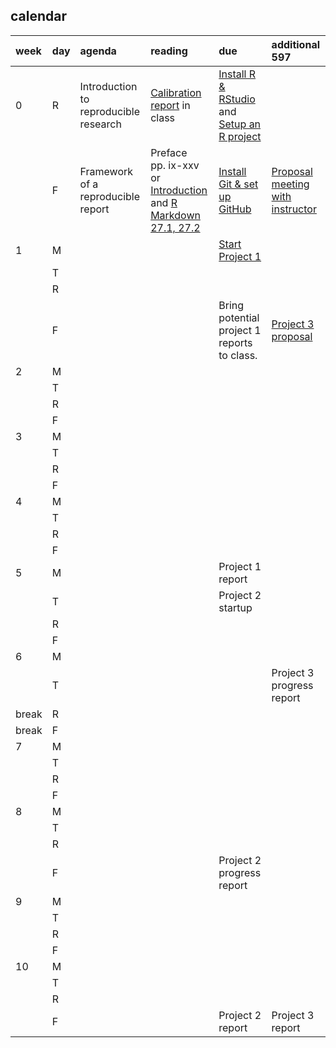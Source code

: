
## calendar

| week  | day | agenda                                | reading                                                                                                                                          | due                                                                                                    | additional 597                                                |
| :---- | :-- | :------------------------------------ | :----------------------------------------------------------------------------------------------------------------------------------------------- | :----------------------------------------------------------------------------------------------------- | :------------------------------------------------------------ |
| 0     | R   | Introduction to reproducible research | [Calibration report](resources/readings/calibration-report.pdf) in class                                                                         | [Install R & RStudio](cm0010_install-R-RStudio.md) and [Setup an R project](cm0011_setup-R-project.md) |                                                               |
|       | F   | Framework of a reproducible report    | Preface pp. ix-xxv or [Introduction](http://r4ds.had.co.nz/introduction.html) and [R Markdown 27.1, 27.2](http://r4ds.had.co.nz/r-markdown.html) | [Install Git & set up GitHub](cm0012_setup-git.md)                                                     | [Proposal meeting with instructor](cm7301_project-3_start.md) |
| 1     | M   |                                       |                                                                                                                                                  | [Start Project 1](cm7101_project-1_start.md)                                                           |                                                               |
|       | T   |                                       |                                                                                                                                                  |                                                                                                        |                                                               |
|       | R   |                                       |                                                                                                                                                  |                                                                                                        |                                                               |
|       | F   |                                       |                                                                                                                                                  | Bring potential project 1 reports to class.                                                            | [Project 3 proposal](cm7301_project-3_start.md)               |
| 2     | M   |                                       |                                                                                                                                                  |                                                                                                        |                                                               |
|       | T   |                                       |                                                                                                                                                  |                                                                                                        |                                                               |
|       | R   |                                       |                                                                                                                                                  |                                                                                                        |                                                               |
|       | F   |                                       |                                                                                                                                                  |                                                                                                        |                                                               |
| 3     | M   |                                       |                                                                                                                                                  |                                                                                                        |                                                               |
|       | T   |                                       |                                                                                                                                                  |                                                                                                        |                                                               |
|       | R   |                                       |                                                                                                                                                  |                                                                                                        |                                                               |
|       | F   |                                       |                                                                                                                                                  |                                                                                                        |                                                               |
| 4     | M   |                                       |                                                                                                                                                  |                                                                                                        |                                                               |
|       | T   |                                       |                                                                                                                                                  |                                                                                                        |                                                               |
|       | R   |                                       |                                                                                                                                                  |                                                                                                        |                                                               |
|       | F   |                                       |                                                                                                                                                  |                                                                                                        |                                                               |
| 5     | M   |                                       |                                                                                                                                                  | Project 1 report                                                                                       |                                                               |
|       | T   |                                       |                                                                                                                                                  | Project 2 startup                                                                                      |                                                               |
|       | R   |                                       |                                                                                                                                                  |                                                                                                        |                                                               |
|       | F   |                                       |                                                                                                                                                  |                                                                                                        |                                                               |
| 6     | M   |                                       |                                                                                                                                                  |                                                                                                        |                                                               |
|       | T   |                                       |                                                                                                                                                  |                                                                                                        | Project 3 progress report                                     |
| break | R   |                                       |                                                                                                                                                  |                                                                                                        |                                                               |
| break | F   |                                       |                                                                                                                                                  |                                                                                                        |                                                               |
| 7     | M   |                                       |                                                                                                                                                  |                                                                                                        |                                                               |
|       | T   |                                       |                                                                                                                                                  |                                                                                                        |                                                               |
|       | R   |                                       |                                                                                                                                                  |                                                                                                        |                                                               |
|       | F   |                                       |                                                                                                                                                  |                                                                                                        |                                                               |
| 8     | M   |                                       |                                                                                                                                                  |                                                                                                        |                                                               |
|       | T   |                                       |                                                                                                                                                  |                                                                                                        |                                                               |
|       | R   |                                       |                                                                                                                                                  |                                                                                                        |                                                               |
|       | F   |                                       |                                                                                                                                                  | Project 2 progress report                                                                              |                                                               |
| 9     | M   |                                       |                                                                                                                                                  |                                                                                                        |                                                               |
|       | T   |                                       |                                                                                                                                                  |                                                                                                        |                                                               |
|       | R   |                                       |                                                                                                                                                  |                                                                                                        |                                                               |
|       | F   |                                       |                                                                                                                                                  |                                                                                                        |                                                               |
| 10    | M   |                                       |                                                                                                                                                  |                                                                                                        |                                                               |
|       | T   |                                       |                                                                                                                                                  |                                                                                                        |                                                               |
|       | R   |                                       |                                                                                                                                                  |                                                                                                        |                                                               |
|       | F   |                                       |                                                                                                                                                  | Project 2 report                                                                                       | Project 3 report                                              |
